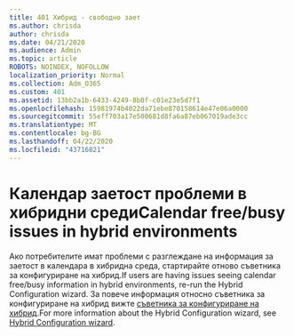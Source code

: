 ```yaml
---
title: 401 Хибрид - свободно зает
ms.author: chrisda
author: chrisda
ms.date: 04/21/2020
ms.audience: Admin
ms.topic: article
ROBOTS: NOINDEX, NOFOLLOW
localization_priority: Normal
ms.collection: Adm_O365
ms.custom: 401
ms.assetid: 13bb2a1b-6433-4249-8b0f-c01e23e5d7f1
ms.openlocfilehash: 15981974b4022da71ebe870158614e47e06a0000
ms.sourcegitcommit: 55eff703a17e500681d8fa6a87eb067019ade3cc
ms.translationtype: MT
ms.contentlocale: bg-BG
ms.lasthandoff: 04/22/2020
ms.locfileid: "43716821"
---
```

# <a name="calendar-freebusy-issues-in-hybrid-environments"></a><span data-ttu-id="a57b6-102">Календар заетост проблеми в хибридни среди</span><span class="sxs-lookup"><span data-stu-id="a57b6-102">Calendar free/busy issues in hybrid environments</span></span>

<span data-ttu-id="a57b6-103">Ако потребителите имат проблеми с разглеждане на информация за заетост в календара в хибридна среда, стартирайте отново съветника за конфигуриране на хибрид.</span><span class="sxs-lookup"><span data-stu-id="a57b6-103">If users are having issues seeing calendar free/busy information in hybrid environments, re-run the Hybrid Configuration wizard.</span></span> <span data-ttu-id="a57b6-104">За повече информация относно съветника за конфигуриране на хибрид вижте [съветника за конфигуриране на хибрид](https://go.microsoft.com/fwlink/p/?linkid=528149).</span><span class="sxs-lookup"><span data-stu-id="a57b6-104">For more information about the Hybrid Configuration wizard, see [Hybrid Configuration wizard](https://go.microsoft.com/fwlink/p/?linkid=528149).</span></span>
